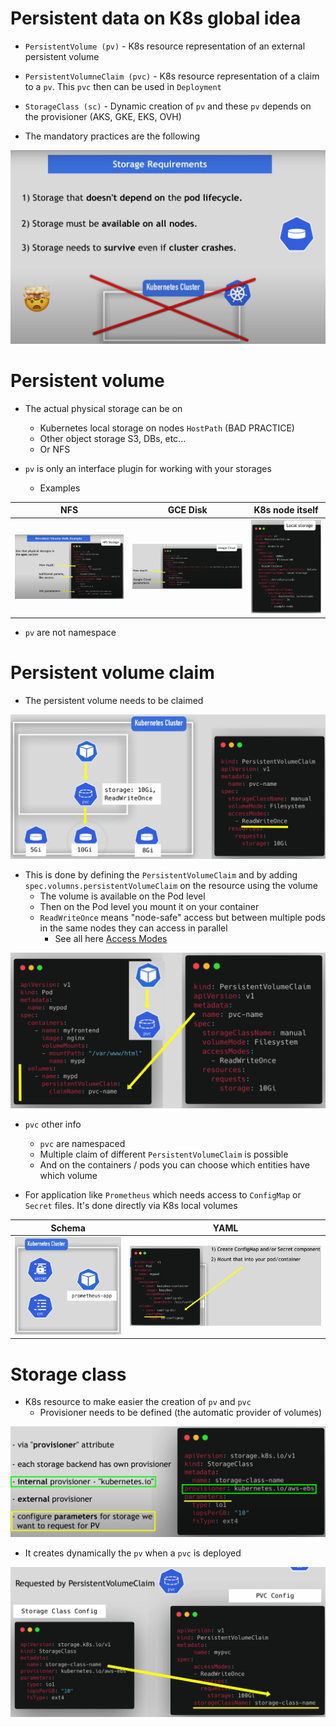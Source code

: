 # Persistent data on K8s global idea

- `PersistentVolume (pv)` - K8s resource representation of an external persistent volume 
- `PersistentVolumneClaim (pvc)` - K8s resource representation of a claim to a `pv`. This `pvc` then can be used in
`Deployment`
- `StorageClass (sc)` - Dynamic creation of `pv` and these `pv` depends on the provisioner (AKS, GKE, EKS, OVH)


- The mandatory practices are the following

![img.png](img.png)


# Persistent volume

- The actual physical storage can be on
  - Kubernetes local storage on nodes `HostPath` (BAD PRACTICE)
  - Other object storage S3, DBs, etc...
  - Or NFS


- `pv` is only an interface plugin for working with your storages
  - Examples

| NFS                     | GCE Disk                | K8s node itself         |
|-------------------------|-------------------------|-------------------------|
| ![img_1.png](img_1.png) | ![img_2.png](img_2.png) | ![img_3.png](img_3.png) |


- `pv` are not namespace


# Persistent volume claim

- The persistent volume needs to be claimed

![img_4.png](img_4.png)

- This is done by defining the `PersistentVolumeClaim` and by adding `spec.volumns.persistentVolumeClaim` on the resource
using the volume
  - The volume is available on the Pod level
  - Then on the Pod level you mount it on your container
  - `ReadWriteOnce` means "node-safe" access but between multiple pods in the same nodes they can access in parallel
    - See all here [Access Modes](https://kubernetes.io/docs/concepts/storage/persistent-volumes/#access-modes)

![img_5.png](img_5.png)

- `pvc` other info
  - `pvc` are namespaced
  - Multiple claim of different `PersistentVolumeClaim` is possible
  - And on the containers / pods you can choose which entities have which volume

- For application like `Prometheus` which needs access to `ConfigMap` or `Secret` files. It's done directly via K8s
local volumes

| Schema                  | YAML                    |
|-------------------------|-------------------------|
| ![img_6.png](img_6.png) | ![img_7.png](img_7.png) |


# Storage class

- K8s resource to make easier the creation of `pv` and `pvc`
  - Provisioner needs to be defined (the automatic provider of volumes)

![img_9.png](img_9.png)

- It creates dynamically the `pv` when a `pvc` is deployed

![img_10.png](img_10.png)
